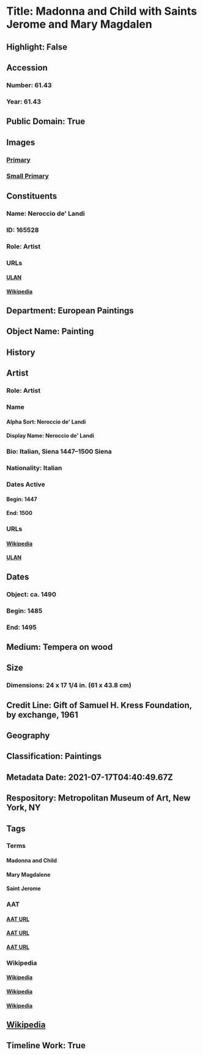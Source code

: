 # Title: Madonna and Child with Saints Jerome and Mary Magdalen
## Highlight: False
## Accession
### Number: 61.43
### Year: 61.43
## Public Domain: True
## Images
### [Primary](https://images.metmuseum.org/CRDImages/ep/original/DT5277.jpg)
### [Small Primary](https://images.metmuseum.org/CRDImages/ep/web-large/DT5277.jpg)
## Constituents
### Name: Neroccio de&#39; Landi
### ID: 165528
### Role: Artist
### URLs
#### [ULAN](http://vocab.getty.edu/page/ulan/500007415)
#### [Wikipedia](https://www.wikidata.org/wiki/Q1398270)
## Department: European Paintings
## Object Name: Painting
## History
## Artist
### Role: Artist
### Name
#### Alpha Sort: Neroccio de' Landi
#### Display Name: Neroccio de' Landi
### Bio: Italian, Siena 1447–1500 Siena
### Nationality: Italian
### Dates Active
#### Begin: 1447
#### End: 1500
### URLs
#### [Wikipedia](https://www.wikidata.org/wiki/Q1398270)
#### [ULAN](http://vocab.getty.edu/page/ulan/500007415)
## Dates
### Object: ca. 1490
### Begin: 1485
### End: 1495
## Medium: Tempera on wood
## Size
### Dimensions: 24 x 17 1/4 in. (61 x 43.8 cm)
## Credit Line: Gift of Samuel H. Kress Foundation, by exchange, 1961
## Geography
## Classification: Paintings
## Metadata Date: 2021-07-17T04:40:49.67Z
## Respository: Metropolitan Museum of Art, New York, NY
## Tags
### Terms
#### Madonna and Child
#### Mary Magdalene
#### Saint Jerome
### AAT
#### [AAT URL](http://vocab.getty.edu/page/ia/901000052)
#### [AAT URL](http://vocab.getty.edu/page/ia/901000161)
#### [AAT URL](http://vocab.getty.edu/page/ulan/500060933)
### Wikipedia
#### [Wikipedia]()
#### [Wikipedia]()
#### [Wikipedia]()
## [Wikipedia](https://www.wikidata.org/wiki/Q19912258)
## Timeline Work: True